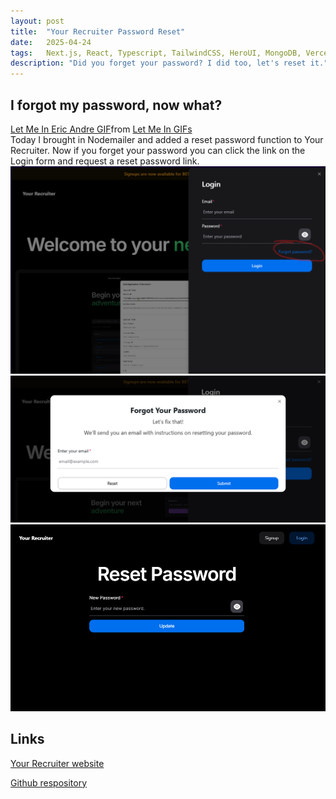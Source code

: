 ```yaml
---
layout: post
title:  "Your Recruiter Password Reset"
date:   2025-04-24
tags:   Next.js, React, Typescript, TailwindCSS, HeroUI, MongoDB, Vercel, OpenAI
description: "Did you forget your password? I did too, let's reset it."
---
```


<h2>I forgot my password, now what?</h2>

<div class="tenor-gif-embed" data-postid="13730108" data-share-method="host" data-aspect-ratio="1.77778" data-width="100%"><a href="https://tenor.com/view/let-me-in-eric-andre-wanna-come-in-gif-13730108">Let Me In Eric Andre GIF</a>from <a href="https://tenor.com/search/let+me+in-gifs">Let Me In GIFs</a></div> <script type="text/javascript" async src="https://tenor.com/embed.js"></script>

<div>Today I brought in Nodemailer and added a reset password function to Your Recruiter. Now if you forget your password you can click the link on the Login form and request a reset password link. </div>

<div><img src="assets/image.png" alt="forgot password link"></div>

<div><img src="assets/image-1.png" alt="forgot password form"></div>

<div><img src="assets/image-2.png" alt="reset password form"></div>

<h2>Links</h2>

<a href="https://your-recruiter.vercel.app">Your Recruiter website</a>

<a href="https://github.com/JennHaggerty/your-recruiter-reports">Github respository</a>